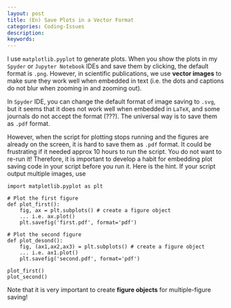 ```yaml
---
layout: post
title: (En) Save Plots in a Vector Format
categories: Coding-Issues
description: 
keywords: 
---
```


I use `matplotlib.pyplot` to generate plots. When you show the plots in my `Spyder` or `Jupyter Notebook` IDEs and save them by clicking, the default format is `.png`. However, in scientific publications, we use **vector images** to make sure they work well when embedded in text (i.e. the dots and captions do not blur when zooming in and zooming out).

In `Spyder` IDE, you can change the default format of image saving to `.svg`, but it seems that it does not work well when embedded in `LaTeX`, and some journals do not accept the format (???). The universal way is to save them as `.pdf` format. 

However, when the script for plotting stops running and the figures are already on the screen, it is hard to save them as `.pdf` format. It could be frustrating if it needed approx 10 hours to run the script. You do not want to re-run it! Therefore, it is important to develop a habit for embedding plot saving code in your script before you run it. Here is the hint. If your script output multiple images, use

``` 
import matplotlib.pyplot as plt

# Plot the first figure
def plot_first():
	fig, ax = plt.subplots() # create a figure object
	... i.e. ax.plot()
	plt.savefig('first.pdf', format='pdf')

# Plot the second figure
def plot_desond():
	fig, (ax1,ax2,ax3) = plt.subplots() # create a figure object
	... i.e. ax1.plot()
	plt.savefig('second.pdf', format='pdf')

plot_first()
plot_second()
```

Note that it is very important to create **figure objects** for multiple-figure saving!  

